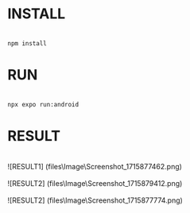 # INSTALL
<br>`npm install`</br>
# RUN
<br> `npx expo run:android`</br>
# RESULT
<br> ![RESULT1] (files\Image\Screenshot_1715877462.png) </br>
<br> ![RESULT2] (files\Image\Screenshot_1715879412.png) </br>
<br> ![RESULT2] (files\Image\Screenshot_1715877774.png) </br>

